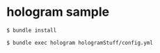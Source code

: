 # hologram sample

```bash
$ bundle install
```

```bash
$ bundle exec hologram hologramStuff/config.yml
```



